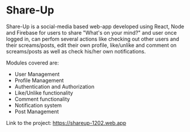 # Share-Up
Share-Up is a social-media based web-app developed using React, Node and Firebase for users to share "What's on your mind?" and user once logged in, can perfom several actions like checking out other users and their screams/posts, edit their own profile, like/unlike and comment on screams/posts as well as check his/her own notifications.

Modules covered are:

- User Management
- Profile Management
- Authentication and Authorization
- Like/Unlike functionality
- Comment functionality
- Notification system
- Post Management

Link to the project: https://shareup-1202.web.app
